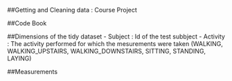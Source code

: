 ##Getting and Cleaning data : Course Project

##Code Book

##Dimensions of the tidy dataset
    - Subject : Id of the test subbject
    - Activity : The activity performed for which the mesurements were taken (WALKING, WALKING_UPSTAIRS, WALKING_DOWNSTAIRS, SITTING, STANDING, LAYING)

##Measurements

